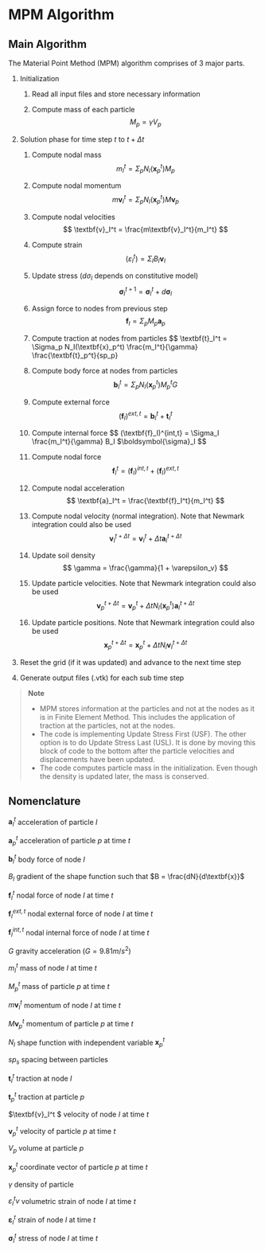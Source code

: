 # MPM Algorithm

## Main Algorithm

The Material Point Method (MPM) algorithm comprises of 3 major parts.

1. Initialization

    1. Read all input files and store necessary information

    1. Compute mass of each particle
        $$ M_p = \gamma V_p $$

1. Solution phase for time step $t$ to $t + \Delta t$

    1. Compute nodal mass 
        $$ m_I^t = \Sigma_p N_I(\textbf{x}_p^t) M_p $$

    1. Compute nodal momentum
        $$ m\textbf{v}_I^t = \Sigma_p N_I(\textbf{x}_p^t) M\textbf{v}_p $$

    1. Compute nodal velocities
        $$ \textbf{v}_I^t = \frac{m\textbf{v}_I^t}{m_I^t} $$

    1. Compute strain
        $$ (\varepsilon_I^t) = \Sigma_I B_I \textbf{v}_I $$

    1. Update stress ($d\sigma_I$ depends on constitutive model)
        $$ \boldsymbol{\sigma}_I^{t+1} = \boldsymbol{\sigma}_I^t + d\boldsymbol{\sigma}_I $$

    1. Assign force to nodes from previous step 
        $$ \textbf{f}_I = \Sigma_p M_p \textbf{a}_p  $$

    1. Compute traction at nodes from particles
        $$ \textbf{t}_I^t = \Sigma_p N_I(\textbf{x}_p^t) \frac{m_I^t}{\gamma} \frac{\textbf{t}_p^t}{sp_p} 

    1. Compute body force at nodes from particles
        $$ \textbf{b}_I^t = \Sigma_p N_I(\textbf{x}_p^t) M_p^t G $$

    1. Compute external force
        $$ (\textbf{f}_I)^{ext,t} = \textbf{b}_I^t + \textbf{t}_I^t $$

    1. Compute internal force
        $$ (\textbf{f}_I)^{int,t} = \Sigma_I \frac{m_I^t}{\gamma} B_I $\boldsymbol{\sigma}_I $$

    1. Compute nodal force
        $$ \textbf{f}_I^t = (\textbf{f}_I)^{int,t} + (\textbf{f}_I)^{ext,t}  $$

    1. Compute nodal acceleration
        $$ \textbf{a}_I^t = \frac{\textbf{f}_I^t}{m_I^t} $$

    1. Compute nodal velocity (normal integration). Note that Newmark integration could also be used
        $$ \textbf{v}_I^{t+\Delta t} = \textbf{v}_I^{t} + \Delta t \textbf{a}_I^{t+\Delta t} $$

    1. Update soil density
        $$ \gamma = \frac{\gamma}{1 + \varepsilon_v} $$

    1. Update particle velocities. Note that Newmark integration could also be used
        $$ \textbf{v}_p^{t+\Delta t} = \textbf{v}_p^t + \Delta t N_I(\textbf{x}_p^t) \textbf{a}_I^{t+\Delta t} $$

    1. Update particle positions. Note that Newmark integration could also be used
        $$ \textbf{x}_p^{t+\Delta t} = \textbf{x}_p^t + \Delta t N_I \textbf{v}_I^{t+\Delta t} $$

1. Reset the grid (if it was updated) and advance to the next time step

1. Generate output files (.vtk) for each sub time step

> **Note** 
> * MPM stores information at the particles and not at the nodes as it is in Finite Element Method. This includes the application of traction at the particles, not at the nodes.
> * The code is implementing Update Stress First (USF). The other option is to do Update Stress Last (USL). It is done by moving this block of code to the bottom after the particle velocities and displacements have been updated.
> * The code computes particle mass in the initialization. Even though the density is updated later, the mass is conserved.


## Nomenclature

$\textbf{a}_I^t$ acceleration of particle $I$

$\textbf{a}_p^t$ acceleration of particle $p$ at time $t$

$\textbf{b}_I^t$ body force of node $I$

$B_I$ gradient of the shape function such that $B = \frac{dN}{d\textbf{x}}$

$\textbf{f}_I^t$ nodal force of node $I$ at time $t$

$\textbf{f}_I^{ext,t}$ nodal external force of node $I$ at time $t$

$\textbf{f}_I^{int,t}$ nodal internal force of node $I$ at time $t$

$G$ gravity acceleration ($G = 9.81 m/s^2$)

$m_I^t$ mass of node $I$ at time $t$

$M_p^t$ mass of particle $p$ at time $t$

$m\textbf{v}_I^t$ momentum of node $I$ at time $t$

$M\textbf{v}_p^t$ momentum of particle $p$ at time $t$

$N_I$ shape function with independent variable $\textbf{x}_p^t$

$sp_s$ spacing between particles

$\textbf{t}_I^t$ traction at node $I$

$\textbf{t}_p^t$ traction at particle $p$

$\textbf{v}_I^t $ velocity of node $I$ at time $t$

$\textbf{v}_p^t$ velocity of particle $p$ at time $t$ 

$V_p$ volume at particle $p$

$\textbf{x}_p^t$ coordinate vector of particle $p$ at time $t$

$\gamma$ density of particle

$\varepsilon_I^tv$ volumetric strain of node $I$ at time $t$

$\boldsymbol{\varepsilon}_I^t$ strain of node $I$ at time $t$

$\boldsymbol{\sigma}_I^t$ stress of node $I$ at time $t$